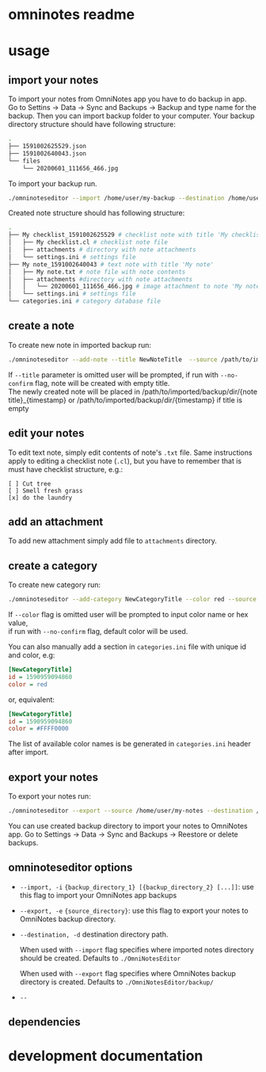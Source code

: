 # omninotes readme

# usage

## import your notes

To import your notes from OmniNotes app you have to do backup in app. Go to Settins → Data → Sync and Backups → Backup and type name for the backup. Then you can import backup folder to your computer. Your backup directory structure should have following structure:

```bash
.
├── 1591002625529.json
├── 1591002640043.json
└── files
    └── 20200601_111656_466.jpg
```

To import your backup run.

```bash
./omninoteseditor --import /home/user/my-backup --destination /home/user/my-notes
```

Created note structure should has following structure:

```bash
.
├── My checklist_1591002625529 # checklist note with title 'My checklist'
│   ├── My checklist.cl # checklist note file
│   ├── attachments # directory with note attachments
│   └── settings.ini # settings file
├── My note_1591002640043 # text note with title 'My note'
│   ├── My note.txt # note file with note contents
│   ├── attachments #directory with note attachments
│   │   └── 20200601_111656_466.jpg # image attachment to note 'My note'
│   └── settings.ini # settings file
└── categories.ini # category database file
```

## create a note
To create new note in imported backup run:
```bash
./omninoteseditor --add-note --title NewNoteTitle  --source /path/to/imported/backup/dir/
```
If `--title` parameter is omitted user will be prompted,
if run with `--no-confirm` flag, note will be created with empty title.  
The newly created note will be placed in /path/to/imported/backup/dir/{note title}_{timestamp} or /path/to/imported/backup/dir/{timestamp} if title is empty 



## edit your notes

To edit text note, simply edit contents of note's `.txt` file. Same instructions apply to editing a checklist note (`.cl`), but you have to remember that is must have checklist structure, e.g.:

```
[ ] Cut tree
[ ] Smell fresh grass
[x] do the laundry
```

## add an attachment

To add new attachment simply add file to `attachments` directory.

## create a category

To create new category run: 
```bash
./omninoteseditor --add-category NewCategoryTitle --color red --source /path/to/imported/backup/dir/
```
If `--color` flag is omitted user will be prompted to input color name or hex value,  
if run with `--no-confirm` flag, default color will be used.

You can also manually add a section in `categories.ini` file with unique id and color, e.g:
```ini
[NewCategoryTitle]
id = 1590959094860
color = red
```
or, equivalent:

```ini
[NewCategoryTitle]
id = 1590959094860
color = #FFFF0000
```

The list of available color names is be generated in `categories.ini` header after import.

## export your notes

To export your notes run:

```bash
./omninoteseditor --export --source /home/user/my-notes --destination /home/user/my-notes-backup
```

You can use created backup directory to import your notes to OmniNotes app. Go to Settings -> Data -> Sync and Backups -> Reestore or delete backups.

## omninoteseditor options
* `--import, -i` `{backup_directory_1} [{backup_directory_2} [...]]`: use this flag to import your OmniNotes app backups
* `--export, -e` `{source_directory}`: use this flag to export your notes to OmniNotes backup directory.
* `--destination, -d` destination directory path.
        
    When used with `--import` flag specifies where imported notes directory should be created. Defaults to `./OmniNotesEditor`
    
    When used with `--export` flag specifies where OmniNotes backup directory is created. Defaults to `./OmniNotesEditor/backup/`
* `--`

## dependencies

# development documentation
